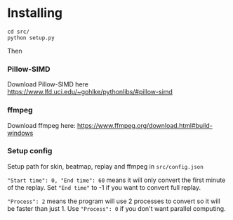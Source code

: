 # Installing
```
cd src/
python setup.py
```

Then

### Pillow-SIMD
Download Pillow-SIMD here
https://www.lfd.uci.edu/~gohlke/pythonlibs/#pillow-simd

### ffmpeg
Download ffmpeg here:
https://www.ffmpeg.org/download.html#build-windows

### Setup config
Setup path for skin, beatmap, replay and ffmpeg in `src/config.json`


`"Start time": 0, "End time": 60` means it will only convert the first minute of the replay.
Set `"End time"` to -1 if you want to convert full replay.

`"Process": 2` means the program will use 2 processes to convert so it will be faster than just 1.
Use `"Process": 0` if you don't want parallel computing.